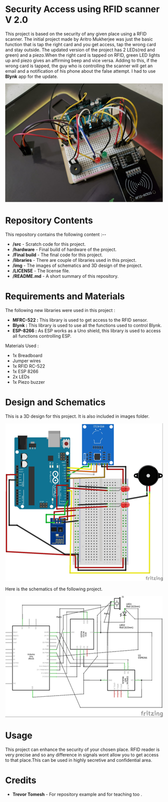 # Security Access using RFID scanner    V 2.0


This project is based on the security of any given place using a RFID scanner. The initial project made by Aritro Mukherjee was just the basic function that is tap the right card and you get access, tap the wrong card and stay outside. The updated version of the project has 2 LEDs(red and green) and a piezo.When the right card is tapped on RFID, green LED lights up and piezo gives an affirming beep and vice versa. Adding to this, if the wrong card is tapped, the guy who is controlling the scanner will get an email and a notification of his phone about the false attempt. I had to use **Blynk** app for the update.

![alt text][pic3]

[pic3]:https://github.com/VaibhavoCrack/Project-CS207/blob/master/Hardware/Final%20build.jpeg?raw=true
                                  
                                
# Repository Contents


This repository contains the following content :--
 
* **/src** - Scratch code for this project.
* **/hardware** - Final build of hardware of the project.
* **/Final build** - The final code for this project. 
* **/libraries** - There are couple of libraries used in this project.
* **/img** - The images of schematics and 3D design of the project.
* **/LICENSE** - The license file.
* **/README.md** - A short summary of this repository.


# Requirements and Materials

The following new libraries were used in this project :
* **MFRC-522 :** This library is used to get access to the RFID sensor. 
* **Blynk :** This library is used to use all the functions used to control Blynk.
* **ESP-8266 :** As ESP works as a Uno shield, this library is used to access all functions controlling ESP.

Materials Used :
* 1x Breadboard
* Jumper wires
* 1x RFID RC-522
* 1x ESP 8266
* 2x LEDs
* 1x Piezo buzzer

# Design and Schematics

This is a 3D design for this project. It is also included in images folder.

![alt text][pic1]

[pic1]: https://github.com/VaibhavoCrack/Project-CS207/blob/master/Img/Project%203D_bb.jpg?raw=true

Here is the schematics of the following project.

![alt text][pic2]

[pic2]: https://github.com/VaibhavoCrack/Project-CS207/blob/master/Img/Project%203D_schem.jpg?raw=true


# Usage
This project can enhance the security of your chosen place. RFID reader is very precise and so any difference in signals wont allow you to get access to that place.This can be used in highly secretive and confidential area. 


# Credits

* **Trevor Tomesh** - For repository example and for teaching too .
